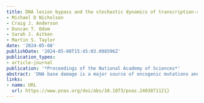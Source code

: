 ```yaml
---
title: DNA lesion bypass and the stochastic dynamics of transcription-coupled repair:
- Michael D Nicholson
- Craig J. Anderson
- Duncan T. Odom
- Sarah J. Aitken
- Martin S. Taylor
date: '2024-05-08'
publishDate: '2024-05-08T15:45:03.098596Z'
publication_types:
- article-journal
publication: '*Proceedings of the National Academy of Sciences*'
abstract: 'DNA base damage is a major source of oncogenic mutations and disruption to gene expression. The stalling of RNA polymerase II (RNAP) at sites of DNA damage and the subsequent triggering of repair processes have major roles in shaping the genome-wide distribution of mutations, clearing barriers to transcription, and minimizing the production of miscoded gene products. Despite its importance for genetic integrity, key mechanistic features of this transcription-coupled repair (TCR) process are controversial or unknown. Here, we exploited a well-powered in vivo mammalian model system to explore the mechanistic properties and parameters of TCR for alkylation damage at fine spatial resolution and with discrimination of the damaged DNA strand. For rigorous interpretation, a generalizable mathematical model of DNA damage and TCR was developed. Fitting experimental data to the model and simulation revealed that RNA polymerases frequently bypass lesions without triggering repair, indicating that small alkylation adducts are unlikely to be an efficient barrier to gene expression. Following a burst of damage, the efficiency of transcription-coupled repair gradually decays through gene bodies with implications for the occurrence and accurate inference of driver mutations in cancer. The reinitation of transcription from the repair site is not a general feature of transcription-coupled repair, and the observed data is consistent with reinitiation never taking place. Collectively, these results reveal how the directional but stochastic activity of TCR shapes the distribution of mutations following DNA damage.'
links:
- name: URL
  url: https://www.pnas.org/doi/abs/10.1073/pnas.2403871121}
---
```

